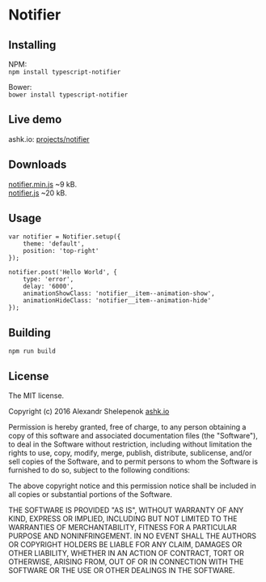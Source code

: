 # Notifier

## Installing

NPM:</br>
`npm install typescript-notifier`

Bower:</br>
`bower install typescript-notifier`

## Live demo

ashk.io: [projects/notifier](http://ashk.io/projects/notifier/) 

## Downloads

[notifier.min.js](http://ashk.io/projects/notifier/dist/notifier.min.js) ~9 kB.
</br>
[notifier.js](http://ashk.io/projects/notifier/dist/notifier.js) ~20 kB.

## Usage

    var notifier = Notifier.setup({
        theme: 'default',
        position: 'top-right' 
    });
    
    notifier.post('Hello World', {
        type: 'error',
        delay: '6000',
        animationShowClass: 'notifier__item--animation-show',
        animationHideClass: 'notifier__item--animation-hide'
    });

## Building

`npm run build`

## License
The MIT license.

Copyright (c) 2016 Alexandr Shelepenok [ashk.io](http://ashk.io)

Permission is hereby granted, free of charge, to any person obtaining a copy of
this software and associated documentation files (the "Software"), to deal in
the Software without restriction, including without limitation the rights to
use, copy, modify, merge, publish, distribute, sublicense, and/or sell copies
of the Software, and to permit persons to whom the Software is furnished to do
so, subject to the following conditions:

The above copyright notice and this permission notice shall be included in all
copies or substantial portions of the Software.

THE SOFTWARE IS PROVIDED "AS IS", WITHOUT WARRANTY OF ANY KIND, EXPRESS OR
IMPLIED, INCLUDING BUT NOT LIMITED TO THE WARRANTIES OF MERCHANTABILITY,
FITNESS FOR A PARTICULAR PURPOSE AND NONINFRINGEMENT. IN NO EVENT SHALL THE
AUTHORS OR COPYRIGHT HOLDERS BE LIABLE FOR ANY CLAIM, DAMAGES OR OTHER
LIABILITY, WHETHER IN AN ACTION OF CONTRACT, TORT OR OTHERWISE, ARISING FROM,
OUT OF OR IN CONNECTION WITH THE SOFTWARE OR THE USE OR OTHER DEALINGS IN THE
SOFTWARE.